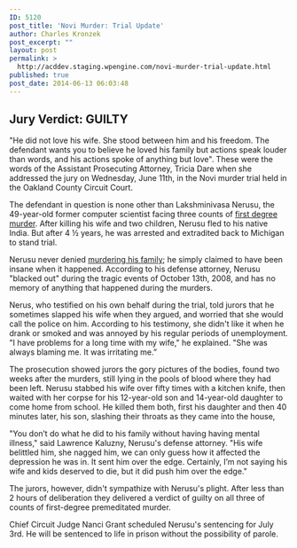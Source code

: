 ```yaml
---
ID: 5120
post_title: 'Novi Murder: Trial Update'
author: Charles Kronzek
post_excerpt: ""
layout: post
permalink: >
  http://acddev.staging.wpengine.com/novi-murder-trial-update.html
published: true
post_date: 2014-06-13 06:03:48
---
```

<h2><b>Jury Verdict: GUILTY</b></h2>
"He did not love his wife. She stood between him and his freedom. The defendant wants you to believe he loved his family but actions speak louder than words, and his actions spoke of anything but love". These were the words of the Assistant Prosecuting Attorney, Tricia Dare when she addressed the jury on Wednesday, June 11th, in the Novi murder trial held in the Oakland County Circuit Court.

The defendant in question is none other than Lakshminivasa Nerusu, the 49-year-old former computer scientist facing three counts of <a href="http://acddev.staging.wpengine.com/homicide.html" target="_blank">first degree murder</a>. After killing his wife and two children, Nerusu fled to his native India. But after 4 ½ years, he was arrested and extradited back to Michigan to stand trial.

Nerusu never denied <a title="Novi Murder: Trial Begins" href="http://acddev.staging.wpengine.com/novi-murder-trial-begins.html" target="_blank">murdering his family</a>; he simply claimed to have been insane when it happened. According to his defense attorney, Nerusu "blacked out" during the tragic events of October 13th, 2008, and has no memory of anything that happened during the murders.

Nerus, who testified on his own behalf during the trial, told jurors that he sometimes slapped his wife when they argued, and worried that she would call the police on him. According to his testimony, she didn't like it when he drank or smoked and was annoyed by his regular periods of unemployment. "I have problems for a long time with my wife," he explained. "She was always blaming me. It was irritating me.”

The prosecution showed jurors the gory pictures of the bodies, found two weeks after the murders, still lying in the pools of blood where they had been left. Nerusu stabbed his wife over fifty times with a kitchen knife, then waited with her corpse for his 12-year-old son and 14-year-old daughter to come home from school. He killed them both, first his daughter and then 40 minutes later, his son, slashing their throats as they came into the house,

"You don’t do what he did to his family without having having mental illness," said Lawrence Kaluzny, Nerusu's defense attorney. "His wife belittled him, she nagged him, we can only guess how it affected the depression he was in. It sent him over the edge. Certainly, I’m not saying his wife and kids deserved to die, but it did push him over the edge."

The jurors, however, didn't sympathize with Nerusu's plight. After less than 2 hours of deliberation they delivered a verdict of guilty on all three of counts of first-degree premeditated murder.

Chief Circuit Judge Nanci Grant scheduled Nerusu's sentencing for July 3rd. He will be sentenced to life in prison without the possibility of parole.
